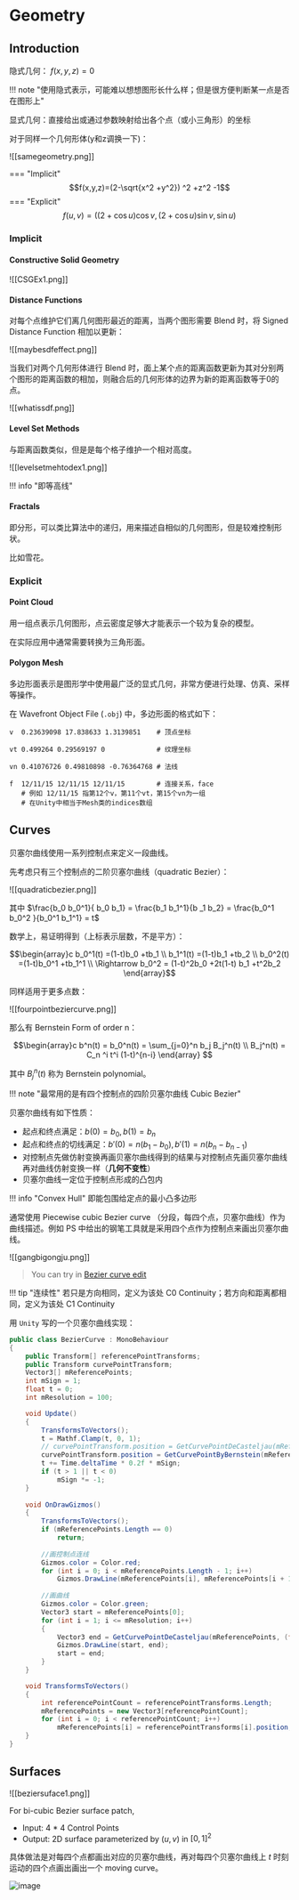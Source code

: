 
# Geometry

## Introduction

隐式几何： $f(x,y,z)=0$

!!! note "使用隐式表示，可能难以想想图形长什么样；但是很方便判断某一点是否在图形上"

显式几何：直接给出或通过参数映射给出各个点（或小三角形）的坐标

对于同样一个几何形体(y和z调换一下)：

![[samegeometry.png]]

=== "Implicit"
	$$f(x,y,z)=(2-\sqrt{x^2 +y^2}) ^2 +z^2 -1$$
=== "Explicit"
	$$f(u,v)=((2+\cos u)\cos v, (2+\cos u) \sin v, \sin u)$$


### Implicit

#### Constructive Solid Geometry


![[CSGEx1.png]]

#### Distance Functions

对每个点维护它们离几何图形最近的距离，当两个图形需要 Blend 时，将 Signed Distance Function 相加以更新：

![[maybesdfeffect.png]]

当我们对两个几何形体进行 Blend 时，面上某个点的距离函数更新为其对分别两个图形的距离函数的相加，则融合后的几何形体的边界为新的距离函数等于0的点。

![[whatissdf.png]]


#### Level Set Methods

与距离函数类似，但是是每个格子维护一个相对高度。

![[levelsetmehtodex1.png]]

!!! info "即等高线"

#### Fractals

即分形，可以类比算法中的递归，用来描述自相似的几何图形，但是较难控制形状。

比如雪花。

### Explicit

#### Point Cloud

用一组点表示几何图形，点云密度足够大才能表示一个较为复杂的模型。

在实际应用中通常需要转换为三角形面。

#### Polygon Mesh

多边形面表示是图形学中使用最广泛的显式几何，非常方便进行处理、仿真、采样等操作。

在 Wavefront Object File (`.obj`) 中，多边形面的格式如下：

```
v  0.23639098 17.838633 1.3139851    # 顶点坐标

vt 0.499264 0.29569197 0             # 纹理坐标

vn 0.41076726 0.49810898 -0.76364768 # 法线

f  12/11/15 12/11/15 12/11/15        # 连接关系，face
   # 例如 12/11/15 指第12个v，第11个vt，第15个vn为一组
   # 在Unity中相当于Mesh类的indices数组
```

## Curves

贝塞尔曲线使用一系列控制点来定义一段曲线。

先考虑只有三个控制点的二阶贝塞尔曲线（quadratic Bezier）：

![[quadraticbezier.png]]

其中 $\frac{b_0 b_0^1}{ b_0 b_1} = \frac{b_1 b_1^1}{b _1 b_2} = \frac{b_0^1 b_0^2 }{b_0^1 b_1^1} = t$

数学上，易证明得到（上标表示层数，不是平方）：

$$\begin{array}c
b_0^1(t) =(1-t)b_0 +tb_1 \\
b_1^1(t) =(1-t)b_1 +tb_2 \\
b_0^2(t) =(1-t)b_0^1 +tb_1^1 \\
\Rightarrow b_0^2 = (1-t)^2b_0 +2t(1-t) b_1 +t^2b_2
\end{array}$$

同样适用于更多点数：

![[fourpointbeziercurve.png]]

那么有 Bernstein Form of order n：

$$\begin{array}c
b^n(t) = b_0^n(t) = \sum_{j=0}^n b_j B_j^n(t) \\
B_j^n(t) = C_n ^i t^i (1-t)^{n-i}
\end{array}
$$

其中 $B_j^n(t)$ 称为 Bernstein polynomial。

!!! note "最常用的是有四个控制点的四阶贝塞尔曲线 Cubic Bezier"

贝塞尔曲线有如下性质：

- 起点和终点满足：$b(0)= b_0, b(1)=b_n$
- 起点和终点的切线满足：$b'(0)=n(b_1 -b_0), b'(1)= n(b_n -b_{n-1})$
- 对控制点先做仿射变换再画贝塞尔曲线得到的结果与对控制点先画贝塞尔曲线再对曲线仿射变换一样（**几何不变性**）
- 贝塞尔曲线一定位于控制点形成的凸包内

!!! info "Convex Hull"
	即能包围给定点的最小凸多边形

通常使用 Piecewise cubic Bezier curve （分段，每四个点，贝塞尔曲线）作为曲线描述。例如 PS 中给出的钢笔工具就是采用四个点作为控制点来画出贝塞尔曲线。

![[gangbigongju.png]]

> You can try in [Bezier curve edit](https://math.hws.edu/eck/cs424/notes2013/canvas/bezier.html)

!!! tip "连续性"
	若只是方向相同，定义为该处 C0 Continuity；若方向和距离都相同，定义为该处 C1 Continuity

用 `Unity` 写的一个贝塞尔曲线实现：

```csharp
public class BezierCurve : MonoBehaviour
{
    public Transform[] referencePointTransforms;
    public Transform curvePointTransform;
    Vector3[] mReferencePoints;
    int mSign = 1;
    float t = 0;
    int mResolution = 100;

    void Update()
    {
        TransformsToVectors();
        t = Mathf.Clamp(t, 0, 1);
        // curvePointTransform.position = GetCurvePointDeCasteljau(mReferencePoints, t);
        curvePointTransform.position = GetCurvePointByBernstein(mReferencePoints, t);
        t += Time.deltaTime * 0.2f * mSign;
        if (t > 1 || t < 0)
            mSign *= -1;
    }
    
    void OnDrawGizmos()
    {
        TransformsToVectors();
        if (mReferencePoints.Length == 0)
            return;
        
        //画控制点连线
        Gizmos.color = Color.red;
        for (int i = 0; i < mReferencePoints.Length - 1; i++)
            Gizmos.DrawLine(mReferencePoints[i], mReferencePoints[i + 1]);
        
        //画曲线
        Gizmos.color = Color.green;
        Vector3 start = mReferencePoints[0];
        for (int i = 1; i <= mResolution; i++)
        {
            Vector3 end = GetCurvePointDeCasteljau(mReferencePoints, (float)i / mResolution);
            Gizmos.DrawLine(start, end);
            start = end;
        }
    }

    void TransformsToVectors()
    {
        int referencePointCount = referencePointTransforms.Length;
        mReferencePoints = new Vector3[referencePointCount];
        for (int i = 0; i < referencePointCount; i++)
            mReferencePoints[i] = referencePointTransforms[i].position;
    }
}
```


## Surfaces

![[beziersuface1.png]]

For bi-cubic Bezier surface patch,

- Input: 4 * 4 Control Points
- Output: 2D surface parameterized by $(u,v)$ in $[0,1]^2$

具体做法是对每四个点都画出对应的贝塞尔曲线，再对每四个贝塞尔曲线上 $t$ 时刻运动的四个点画出画出一个 moving curve。

![image](https://pic4.zhimg.com/v2-3fc838ab0c6600d6d6e49482f6bdf521_b.webp)

